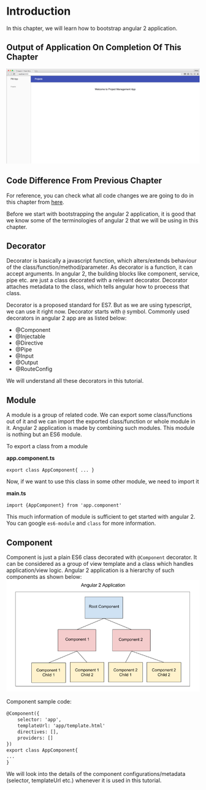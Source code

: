 # Introduction
In this chapter, we will learn how to bootstrap angular 2 application.

## Output of Application On Completion Of This Chapter
![Application after bootstrap](https://raw.githubusercontent.com/shripalsoni04/angular2-tutorial/master/images/1-Bootstrap/1_1-output-of-bootstrap-step.png)

## Code Difference From Previous Chapter
For reference, you can check what all code changes we are going to do in this chapter from  [here](https://github.com/shripalsoni04/angular2-tutorial-app/compare/step-0...step-1).

Before we start with bootstrapping the angular 2 application, it is good that we know some of the terminologies of angular 2 that we will be using in this chapter.

## Decorator
Decorator is basically a javascript function, which alters/extends behaviour of the class/function/method/parameter. As decorator is a function, it can accept arguments. In angular 2, the building blocks like component, service, pipe etc. are just a class decorated with a relevant decorator. Decorator attaches metadata to the class, which tells angular how to proecess that class.

Decorator is a proposed standard for ES7. But as we are using typescript, we can use it right now. Decorator starts with `@` symbol. Commonly used decorators in angular 2 app are as listed below:
- @Component
- @Injectable
- @Directive
- @Pipe
- @Input
- @Output
- @RouteConfig

We will understand all these decorators in this tutorial.

## Module
A module is a group of related code. We can export some class/functions out of it and we can import the exported class/function or whole module in it. Angular 2 application is made by combining such modules. This module is nothing but an ES6 module. 

To export a class from a module

**app.component.ts**
```
export class AppComponent{ ... }
```

Now, if we want to use this class in some other module, we need to import it

**main.ts**
```
import {AppComponent} from 'app.component'
```

This much information of module is sufficient to get started with angular 2. You can google `es6-module` and `class` for more information.

## Component
Component is just a plain ES6 class decorated with `@Component` decorator. It can be considered as a group of view template and a class which handles application/view logic. Angular 2 application is a hierarchy of such components as shown below:
![Application Component Hierarchy](https://raw.githubusercontent.com/shripalsoni04/angular2-tutorial/master/images/1-Bootstrap/1_1-component-hierarchy.png)

Component sample code:
```
@Component({
    selector: 'app',
    templateUrl: 'app/template.html'
    directives: [],
    providers: []
})
export class AppComponent{
...
}
```
We will look into the details of the component configurations/metadata (selector, templateUrl etc.) whenever it is used in this tutorial.